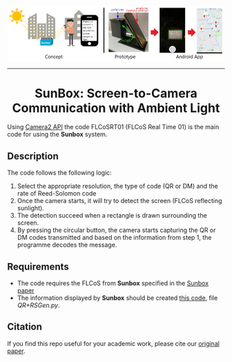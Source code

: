 <picture>
  <img alt="Shows Sunbox" src="./screenshots/Sunbox.jpg">
</picture>

---

<div align="center">
    <h1>SunBox: Screen-to-Camera Communication with Ambient Light</h1>
</div>

Using [Camera2 API][1] the code FLCoSRT01 (FLCoS Real Time 01) is the main code for using the
**Sunbox** system.

Description
------------

The code follows the following logic:
1. Select the appropriate resolution, the type of code (QR or DM) and the rate of Reed-Solomon code
2. Once the camera starts, it will try to detect the screen (FLCoS reflecting sunlight).
3. The detection succeed when a rectangle is drawn surrounding the screen.
4. By pressing the circular button, the camera starts capturing the QR or DM codes transmitted and
based on the information from step 1, the programme decodes the message.

Requirements
------------
* The code requires the FLCoS from **Sunbox** specified in the [Sunbox paper](https://dl.acm.org/doi/10.1145/3534602)
* The information displayed by **Sunbox** should be created [this code](https://github.com/mchavezt86/videoQR),
file _QR+RSGen.py_.

Citation
------------
If you find this repo useful for your academic work, please cite our [original paper](https://dl.acm.org/doi/10.1145/3534602).

[1]: https://developer.android.com/reference/android/hardware/camera2/package-summary.html
